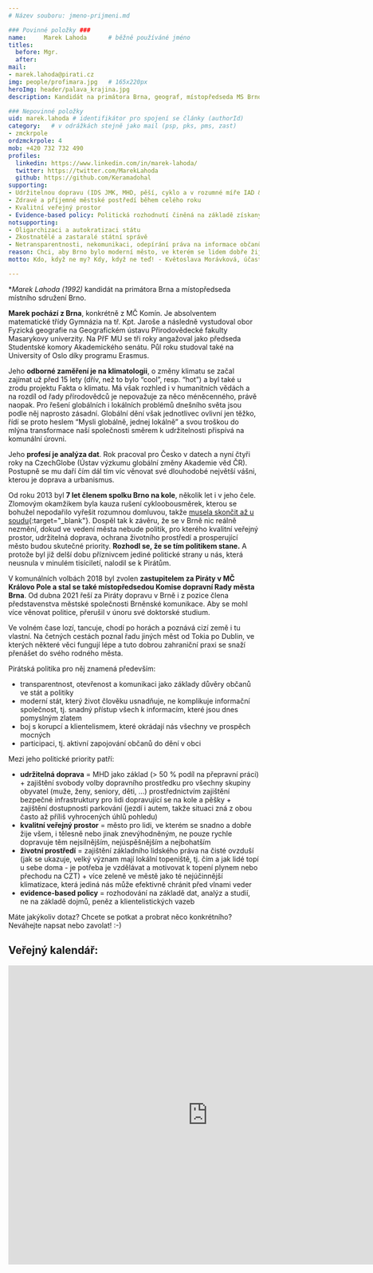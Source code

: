 ```yaml
---
# Název souboru: jmeno-prijmeni.md

### Povinné položky ###
name:     Marek Lahoda  	# běžně používáné jméno
titles:
  before: Mgr. 
  after:
mail: 
- marek.lahoda@pirati.cz
img: people/profimara.jpg   # 165x220px
heroImg: header/palava_krajina.jpg
description: Kandidát na primátora Brna, geograf, místopředseda MS Brno 	# kratký popis, max 160 znaků

### Nepovinné položky
uid: marek.lahoda # identifikátor pro spojení se články (authorId)
category: 	# v odrážkách stejně jako mail (psp, pks, pms, zast)
- zmckrpole
ordzmckrpole: 4
mob: +420 732 732 490
profiles:
  linkedin: https://www.linkedin.com/in/marek-lahoda/
  twitter: https://twitter.com/MarekLahoda
  github: https://github.com/Keramadohal
supporting:
- Udržitelnou dopravu (IDS JMK, MHD, pěší, cyklo a v rozumné míře IAD & sdílení aut)
- Zdravé a příjemné městské postředí během celého roku
- Kvalitní veřejný prostor
- Evidence-based policy: Politická rozhodnutí činěná na základě získaných dat, zjištěných faktů a zevrubných analýz problémů.
notsupporting:
- Oligarchizaci a autokratizaci státu
- Zkostnatělé a zastaralé státní správě
- Netransparentnosti, nekomunikaci, odepírání práva na informace občanům
reason: Chci, aby Brno bylo moderní město, ve kterém se lidem dobře žije a mohou se po něm dopravovat snadno, rychle a bezpečně – a to jak pěšky, MHD, autem nebo na kole.
motto: Kdo, když ne my? Kdy, když ne teď! - Květoslava Morávková, účastnice listopadového studentského hnutí 1989

---
```


**Marek Lahoda (*1992)** kandidát na primátora Brna a místopředseda místního sdružení Brno.

**Marek pochází z Brna**, konkrétně z MČ Komín. Je absolventem matematické třídy Gymnázia na tř. Kpt. Jaroše a následně vystudoval obor Fyzická geografie na Geografickém ústavu Přirodovědecké fakulty Masarykovy univerzity. Na PřF MU se tři roky angažoval jako předseda Studentské komory Akademického senátu. Půl roku studoval také na University of Oslo díky programu Erasmus.

Jeho **odborné zaměření je na klimatologii**, o změny klimatu se začal zajímat už před 15 lety (dřív, než to bylo “cool”, resp. “hot”) a byl také u zrodu projektu Fakta o klimatu. Má však rozhled i v humanitních vědách a na rozdíl od řady přírodovědců je nepovažuje za něco méněcenného, právě naopak. Pro řešení globálních i lokálních problémů dnešního světa jsou podle něj naprosto zásadní. Globální dění však jednotlivec ovlivní jen těžko, řídí se proto heslem “Mysli globálně, jednej lokálně” a svou troškou do mlýna transformace naší společnosti směrem k udržitelnosti přispívá na komunální úrovni.

Jeho **profesí je analýza dat**. Rok pracoval pro Česko v datech a nyní čtyři roky na CzechGlobe (Ústav výzkumu globální změny Akademie věd ČR). Postupně se mu daří čím dál tím víc věnovat své dlouhodobé největší vášni, kterou je doprava a urbanismus.

Od roku 2013 byl **7 let členem spolku Brno na kole**, několik let i v jeho čele. Zlomovým okamžikem byla kauza rušení cykloobousměrek, kterou se bohužel nepodařilo vyřešit rozumnou domluvou, takže [musela skončit až u soudu](https://brnonakole.cz/anatomie-selhani-cyklooobousmerky/){:target="_blank"}. Dospěl tak k závěru, že se v Brně nic reálně nezmění, dokud ve vedení města nebude politik, pro kterého kvalitní veřejný prostor, udržitelná doprava, ochrana životního prostředí a prosperující město budou skutečné priority. **Rozhodl se, že se tím politikem stane.** A protože byl již delší dobu příznivcem jediné politické strany u nás, která neusnula v minulém tisíciletí, nalodil se k Pirátům.

V komunálních volbách 2018 byl zvolen **zastupitelem za Piráty v MČ Královo Pole a stal se také místopředsedou Komise dopravní Rady města Brna**. Od dubna 2021 řeší za Piráty dopravu v Brně i z pozice člena představenstva městské společnosti Brněnské komunikace. Aby se mohl více věnovat politice, přerušil v únoru své doktorské studium.

Ve volném čase lozí, tancuje, chodí po horách a poznává cizí země i tu vlastní. Na četných cestách poznal řadu jiných měst od Tokia po Dublin, ve kterých některé věci fungují lépe a tuto dobrou zahraniční praxi se snaží přenášet do svého rodného města.

Pirátská politika pro něj znamená především:

- transparentnost, otevřenost a komunikaci jako základy důvěry občanů ve stát a politiky
- moderní stát, který život člověku usnadňuje, ne komplikuje
informační společnost, tj. snadný přístup všech k informacím, které jsou dnes pomyslným zlatem
- boj s korupcí a klientelismem, které okrádají nás všechny ve prospěch mocných
- participaci, tj. aktivní zapojování občanů do dění v obci

Mezi jeho politické priority patří:

- **udržitelná doprava** = MHD jako základ (> 50 % podíl na přepravní práci) + zajištění svobody volby dopravního prostředku pro všechny skupiny obyvatel (muže, ženy, seniory, děti, …) prostřednictvím zajištění bezpečné infrastruktury pro lidi dopravující se na kole a pěšky + zajištění dostupnosti parkování (jezdí i autem, takže situaci zná z obou často až příliš vyhrocených úhlů pohledu)
- **kvalitní veřejný prostor** = město pro lidi, ve kterém se snadno a dobře žije všem, i tělesně nebo jinak znevýhodněným, ne pouze rychle dopravuje těm nejsilnějším, nejúspěšnějším a nejbohatším
- **životní prostředí** = zajištění základního lidského práva na čisté ovzduší (jak se ukazuje, velký význam mají lokální topeniště, tj. čím a jak lidé topí u sebe doma - je potřeba je vzdělávat a motivovat k topení plynem nebo přechodu na CZT) + více zeleně ve městě jako té nejúčinnější klimatizace, která jediná nás může efektivně chránit před vlnami veder
- **evidence-based policy** = rozhodování na základě dat, analýz a studií, ne na základě dojmů, peněz a klientelistických vazeb

Máte jakýkoliv dotaz? Chcete se potkat a probrat něco konkrétního? Neváhejte napsat nebo zavolat! :-) 


## Veřejný kalendář:

<iframe src="https://calendar.google.com/calendar/embed?src=12e8b9qkiht3b7rn20h66unack%40group.calendar.google.com&ctz=Europe%2FPrague" style="border: 0" width="800" height="600" frameborder="0" scrolling="no"></iframe>

